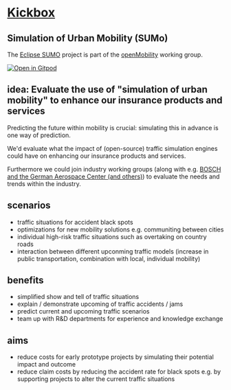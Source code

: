 # [Kickbox](https://home.getkickbox.com/#about)

## Simulation of Urban Mobility (SUMo)

The [Eclipse SUMO](https://openmobility.eclipse.org/technologies/eclipse-sumo/) project is  part of the [openMobility](https://openmobility.eclipse.org/) working group.

[![Open in Gitpod](https://gitpod.io/button/open-in-gitpod.svg)](https://gitpod.io#https://github.com/baloise/repository-template-nosrc)

## idea: Evaluate the use of "simulation of urban mobility" to enhance our insurance products and services

Predicting the future within mobility is crucial: simulating this in advance is one way of prediction.

We'd evaluate what the impact of (open-source) traffic simulation engines could have on enhancing our insurance products and services.

Furthermore we could join industry working groups (along with e.g. [BOSCH and the German Aerospace Center (and others)](https://openmobility.eclipse.org/members/)) to evaluate the needs and trends within the industry.

## scenarios
- traffic situations for accident black spots 
- optimizations for new mobility solutions e.g. communiting between cities
- individual high-risk traffic situations such as overtaking on country roads
- interaction between different upconming traffic models (increase in public transportation, combination with local, individual mobility)

## benefits
- simplified show and tell of traffic situations
- explain / demonstrate upcoming of traffic accidents / jams
- predict current and upcoming traffic scenarios
- team up with R&D departments for experience and knowledge exchange

## aims
- reduce costs for early prototype projects by simulating their potential impact and outcome
- reduce claim costs by reducing the accident rate for black spots e.g. by supporting projects to alter the current traffic situations
